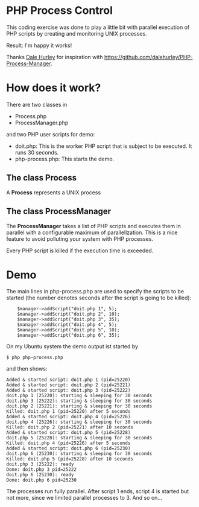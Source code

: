 PHP Process Control
===================

This coding exercise was done to play a little
bit with parallel execution of PHP scripts by creating
and monitoring UNIX processes.

Result: I'm happy it works!

Thanks [Dale Hurley](https://github.com/dalehurley) for inspiration with
https://github.com/dalehurley/PHP-Process-Manager.


# How does it work?

There are two classes in

* Process.php
* ProcessManager.php

and two PHP user scripts for demo:

* doit.php: This is the worker PHP script that is subject to be executed. It runs 30 seconds.
* php-process.php: This starts the demo.

## The class Process

A **Process** represents a UNIX process

## The class ProcessManager

The **ProcessManager** takes a list of PHP scripts and executes them in parallel
with a configurable maximum of parallellzation. This is a nice feature to avoid
polluting your system with PHP processes.

Every PHP script is killed if the execution time is exceeded.

# Demo

The main lines in php-process.php are used to specify the scripts
to be started (the number denotes seconds after the script is
going to be killed):

```
	$manager->addScript("doit.php 1", 5);
	$manager->addScript("doit.php 2", 10);
	$manager->addScript("doit.php 3", 35);
	$manager->addScript("doit.php 4", 5);
	$manager->addScript("doit.php 5", 10);
	$manager->addScript("doit.php 6", 35);
```

On my Ubuntu system the demo output ist started by

```
$ php php-process.php
```

and then shows:

```
Added & started script: doit.php 1 (pid=25220)
Added & started script: doit.php 2 (pid=25221)
Added & started script: doit.php 3 (pid=25222)
doit.php 1 (25220): starting & sleeping for 30 seconds
doit.php 3 (25222): starting & sleeping for 30 seconds
doit.php 2 (25221): starting & sleeping for 30 seconds
Killed: doit.php 1 (pid=25220) after 5 seconds
Added & started script: doit.php 4 (pid=25226)
doit.php 4 (25226): starting & sleeping for 30 seconds
Killed: doit.php 2 (pid=25221) after 10 seconds
Added & started script: doit.php 5 (pid=25228)
doit.php 5 (25228): starting & sleeping for 30 seconds
Killed: doit.php 4 (pid=25226) after 5 seconds
Added & started script: doit.php 6 (pid=25230)
doit.php 6 (25230): starting & sleeping for 30 seconds
Killed: doit.php 5 (pid=25228) after 10 seconds
doit.php 3 (25222): ready
Done: doit.php 3 pid=25222
doit.php 6 (25230): ready
Done: doit.php 6 pid=25230
```

The processes run fully parallel. After script 1
ends, script 4 is started but not more, since we limited
parallel processes to 3. And so on...





